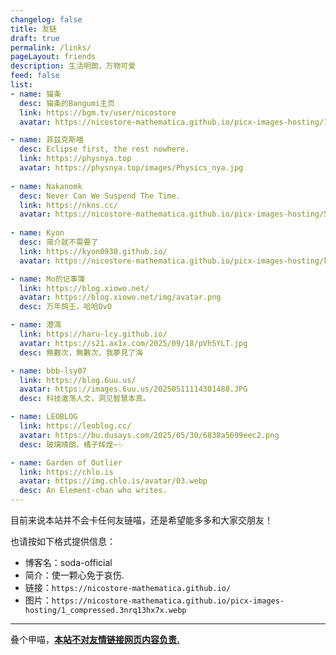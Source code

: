 ```yaml
---
changelog: false
title: 友链
draft: true
permalink: /links/
pageLayout: friends
description: 生活明朗，万物可爱
feed: false
list:
- name: 猫条
  desc: 猫条的Bangumi主页
  link: https://bgm.tv/user/nicostore
  avatar: https://nicostore-mathematica.github.io/picx-images-hosting/1_compressed.3nrq13hx7x.webp

- name: 菲兹克斯喵
  desc: Eclipse first, the rest nowhere.
  link: https://physnya.top
  avatar: https://physnya.top/images/Physics_nya.jpg
    
- name: Nakanomk
  desc: Never Can We Suspend The Time.
  link: https://nkns.cc/
  avatar: https://nicostore-mathematica.github.io/picx-images-hosting/56832666.wint0l2qe.webp
    
- name: Kyon
  desc: 简介就不需要了
  link: https://kyon0930.github.io/
  avatar: https://nicostore-mathematica.github.io/picx-images-hosting/kyon的头像.pfdkuzl9g.webp

- name: Mo的记事簿
  link: https://blog.xiowo.net/
  avatar: https://blog.xiowo.net/img/avatar.png
  desc: 万年鸽王，哈哈OvO

- name: 港湾
  link: https://haru-lcy.github.io/
  avatar: https://s21.ax1x.com/2025/09/18/pVh5YLT.jpg
  desc: 無數次，無數次，我夢見了海

- name: bbb-lsy07
  link: https://blog.6uu.us/
  avatar: https://images.6uu.us/20250511114301488.JPG
  desc: 科技激荡人文，洞见智慧本真。

- name: LEOBLOG
  link: https://leoblog.cc/
  avatar: https://bu.dusays.com/2025/05/30/6838a5699eec2.png
  desc: 玻璃晴朗，橘子辉煌~✨

- name: Garden of Outlier
  link: https://chlo.is
  avatar: https://img.chlo.is/avatar/03.webp
  desc: An Element-chan who writes.
---
```


目前来说本站并不会卡任何友链喵，还是希望能多多和大家交朋友！

也请按如下格式提供信息：

- 博客名：soda-official
- 简介：使一颗心免于哀伤.
- 链接：``https://nicostore-mathematica.github.io/``
- 图片：``https://nicostore-mathematica.github.io/picx-images-hosting/1_compressed.3nrq13hx7x.webp``



---

叠个甲喵，<u>**本站不对友情链接网页内容负责.**</u>
